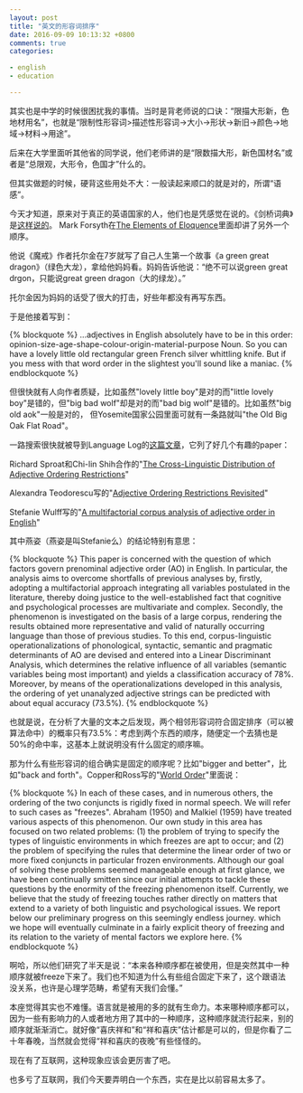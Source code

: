 ```yaml
---
layout: post
title: "英文的形容词排序"
date: 2016-09-09 10:13:32 +0800
comments: true
categories: 

- english
- education

---
```

 
其实也是中学的时候很困扰我的事情。当时是背老师说的口诀：“限描大形新，色地材用名”，也就是“限制性形容词>描述性形容词->大小->形状->新旧->颜色->地域->材料->用途”。

后来在大学里面听其他省的同学说，他们老师讲的是“限数描大形，新色国材名”或者是“总限观，大形令，色国才”什么的。

但其实做题的时候，硬背这些用处不大：一般读起来顺口的就是对的，所谓“语感”。

今天才知道，原来对于真正的英语国家的人，他们也是凭感觉在说的。《剑桥词典》是[这样说的](http://dictionary.cambridge.org/us/grammar/british-grammar/adjectives-order)。
Mark Forsyth在[The Elements of Eloquence](https://www.amazon.com/exec/obidos/ASIN/1848316216/ref=nosim/0sil8)里面却讲了另外一个顺序。

他说《魔戒》作者托尔金在7岁就写了自己人生第一个故事《a green great dragon》（绿色大龙），拿给他妈妈看。妈妈告诉他说：“绝不可以说green great drgon，只能说great green dragon（大的绿龙）。”

托尔金因为妈妈的话受了很大的打击，好些年都没有再写东西。

于是他接着写到：

{% blockquote %}
...adjectives in English absolutely have to be in this order: opinion-size-age-shape-colour-origin-material-purpose Noun. So you can have a lovely little old rectangular green French silver whittling knife. But if you mess with that word order in the slightest you'll sound like a maniac. 
{% endblockquote %}

但很快就有人向作者质疑，比如虽然"lovely little boy"是对的而"little lovely boy"是错的，但"big bad wolf"却是对的而"bad big wolf"是错的。比如虽然"big old aok"一般是对的， 但Yosemite国家公园里面可就有一条路就叫"the Old Big Oak Flat Road"。

一路搜索很快就被导到Language Log的[这篇文章](http://languagelog.ldc.upenn.edu/nll/?p=27890)，它列了好几个有趣的paper：

Richard Sproat和Chi-lin Shih合作的"[The Cross-Linguistic Distribution of Adjective Ordering Restrictions](http://link.springer.com/chapter/10.1007/978-94-011-3818-5_30)"

Alexandra Teodorescu写的"[Adjective Ordering Restrictions Revisited](http://www.lingref.com/cpp/wccfl/25/paper1473.pdf)"

Stefanie Wulff写的"[A multifactorial corpus analysis of adjective order in English](http://citeseerx.ist.psu.edu/viewdoc/download?doi=10.1.1.90.2790&rep=rep1&type=pdf)"

其中燕姿（燕姿是叫Stefanie么）的结论特别有意思：


{% blockquote %}
This paper is concerned with the question of which factors govern prenominal adjective order (AO) in English. In particular, the analysis aims to overcome shortfalls of previous analyses by, firstly, adopting a multifactorial approach integrating all variables postulated in the literature, thereby doing justice to the well-established fact that cognitive and psychological processes are multivariate and complex. Secondly, the phenomenon is investigated on the basis of a large corpus, rendering the results obtained more representative and valid of naturally occurring language than those of previous studies. To this end, corpus-linguistic operationalizations of phonological, syntactic, semantic and pragmatic determinants of AO are devised and entered into a Linear Discriminant Analysis, which determines the relative influence of all variables (semantic variables being most important) and yields a classification accuracy of 78%. Moreover, by means of the operationalizations developed in this analysis, the ordering of yet unanalyzed adjective strings can be predicted with about equal accuracy (73.5%).
{% endblockquote %}

也就是说，在分析了大量的文本之后发现，两个相邻形容词符合固定排序（可以被算法命中）的概率只有73.5%：考虑到两个东西的顺序，随便定一个去猜也是50%的命中率，这基本上就说明没有什么固定的顺序嘛。

那为什么有些形容词的组合确实是固定的顺序呢？比如"bigger and better"，比如"back and forth"。Copper和Ross写的"[World Order](http://www-personal.umich.edu/~jlawler/haj/worldorder.pdf)"里面说：


{% blockquote %}
In each of these cases, and in numerous others, the ordering of the two conjuncts is rigidly fixed in normal speech. We will refer to such cases as "freezes". Abraham (1950) and Malkiel (1959) have treated various aspects of this phenomenon. Our own study in this area has focused on two related problems: (1) the problem of trying to specify the types of linguistic environments in which freezes are apt to occur; and (2) the problem of specifying the rules that determine the linear order of two or more fixed conjuncts in particular frozen environments. Although our goal of solving these problems seemed manageable enough at first glance, we have been continually smitten since our initial attempts to tackle these questions by the enormity of the freezing phenomenon itself. Currently, we believe that the study of freezing touches rather directly on matters that extend to a variety of both linguistic and psychological issues. We report below our preliminary progress on this seemingly endless journey. which we hope will eventually culminate in a fairly explicit theory of freezing and its relation to the variety of mental factors we explore here.
{% endblockquote %}

啊哈，所以他们研究了半天是说：“本来各种顺序都在被使用，但是突然其中一种顺序就被freeze下来了。我们也不知道为什么有些组合固定下来了，这个跟语法没关系，也许是心理学范畴，希望有天我们会懂。”

本座觉得其实也不难懂。语言就是被用的多的就有生命力。本来哪种顺序都可以，因为一些有影响力的人或者地方用了其中的一种顺序，这种顺序就流行起来，别的顺序就渐渐消亡。就好像“喜庆祥和”和“祥和喜庆”估计都是可以的，但是你看了二十年春晚，当然就会觉得“祥和喜庆的夜晚”有些怪怪的。

现在有了互联网，这种现象应该会更厉害了吧。

也多亏了互联网，我们今天要弄明白一个东西，实在是比以前容易太多了。


